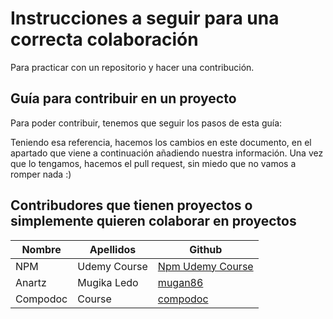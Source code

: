 # Instrucciones a seguir para una correcta colaboración
Para practicar con un repositorio y hacer una contribución.

## Guía para contribuir en un proyecto

Para poder contribuir, tenemos que seguir los pasos de esta guía: [](./CONTRIBUTING.md)

Teniendo esa referencia, hacemos los cambios en este documento, en el apartado que viene a continuación añadiendo nuestra información. Una vez que lo tengamos, hacemos el pull request, sin miedo que no vamos a romper nada :)

## Contribudores que tienen proyectos o simplemente quieren colaborar en proyectos

|  Nombre |  Apellidos |  Github | 
|---|---|---|
| NPM  | Udemy Course  | [Npm Udemy Course](https://github.com/npm-udemy-course) |
| Anartz  | Mugika Ledo  | [mugan86](https://github.com/mugan86) |
| Compodoc | Course  |  [compodoc](https://github.com/compodoc-course) |
